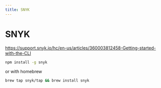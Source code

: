 ```yaml
---
title: SNYK 
---
```


# SNYK
https://support.snyk.io/hc/en-us/articles/360003812458-Getting-started-with-the-CLI

```sh
npm install -g snyk
```
or with homebrew
```sh
brew tap snyk/tap && brew install snyk
```
